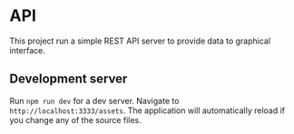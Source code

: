 # API

This project run a simple REST API server to provide data to graphical interface.

## Development server

Run `npm run dev` for a dev server. Navigate to `http://localhost:3333/assets`. The application will automatically reload if you change any of the source files.